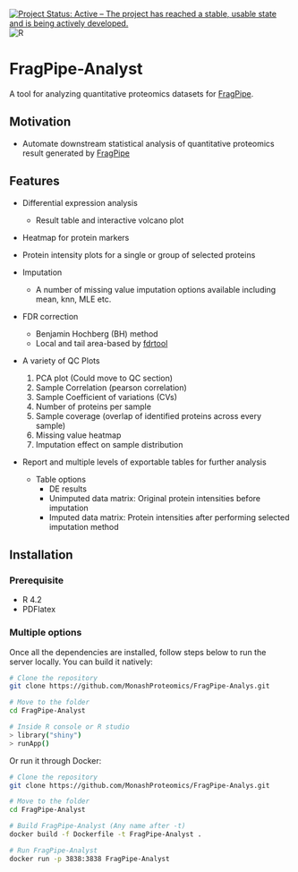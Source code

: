 [![Project Status: Active – The project has reached a stable, usable state and is being actively developed.](https://www.repostatus.org/badges/latest/active.svg)](https://www.repostatus.org/#active)
![R](https://img.shields.io/badge/R-%3E4.2-brightgreen)

# FragPipe-Analyst

A tool for analyzing quantitative proteomics datasets for [FragPipe](https://fragpipe.nesvilab.org/).


## Motivation

- Automate downstream statistical analysis of quantitative proteomics result generated by [FragPipe]((https://fragpipe.nesvilab.org/))

## Features

- Differential expression analysis
  - Result table and interactive volcano plot
- Heatmap for protein markers
- Protein intensity plots for a single or group of selected proteins
- Imputation
  - A number of missing value imputation options available including mean, knn, MLE etc.
- FDR correction
  -   Benjamin Hochberg (BH) method
  -   Local and tail area-based by [fdrtool](http://strimmerlab.org/software/fdrtool/)
- A variety of QC Plots
  1. PCA plot (Could move to QC section)
  2. Sample Correlation (pearson correlation)
  3. Sample Coefficient of variations (CVs)
  4. Number of proteins per sample
  5. Sample coverage (overlap of identified proteins across every sample)
  6. Missing value heatmap
  7. Imputation effect on sample distribution

- Report and multiple levels of exportable tables for further analysis
  - Table options
    - DE results
    - Unimputed data matrix: Original protein intensities before imputation
    - Imputed data matrix: Protein intensities after performing selected imputation method

## Installation

### Prerequisite
- R 4.2
- PDFlatex
  
### Multiple options
Once all the dependencies are installed, follow steps below to run the server locally.
You can build it natively:

``` sh
# Clone the repository
git clone https://github.com/MonashProteomics/FragPipe-Analys.git

# Move to the folder
cd FragPipe-Analyst

# Inside R console or R studio
> library("shiny")
> runApp()
```

Or run it through Docker:

``` sh
# Clone the repository
git clone https://github.com/MonashProteomics/FragPipe-Analys.git

# Move to the folder
cd FragPipe-Analyst

# Build FragPipe-Analyst (Any name after -t)
docker build -f Dockerfile -t FragPipe-Analyst .

# Run FragPipe-Analyst
docker run -p 3838:3838 FragPipe-Analyst
```
